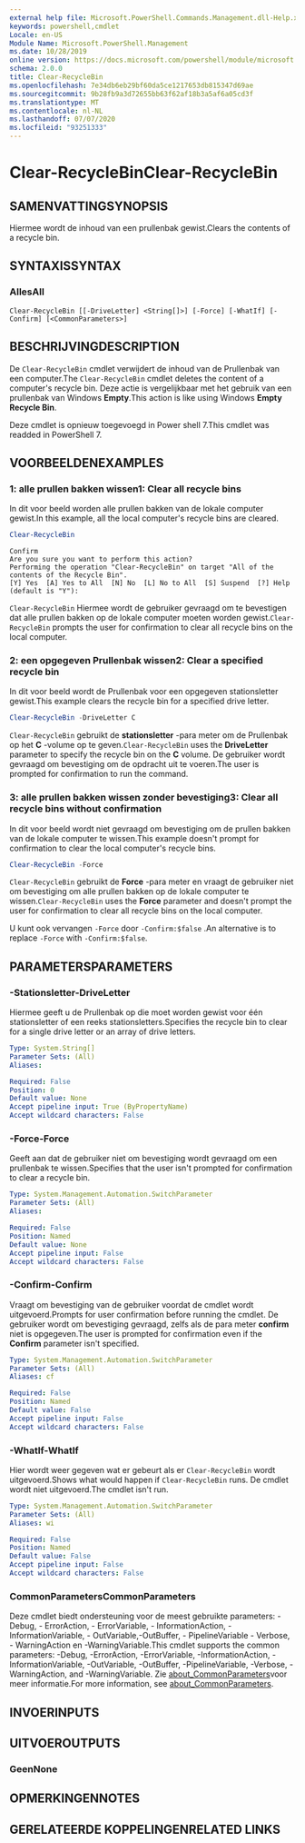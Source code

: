 ```yaml
---
external help file: Microsoft.PowerShell.Commands.Management.dll-Help.xml
keywords: powershell,cmdlet
Locale: en-US
Module Name: Microsoft.PowerShell.Management
ms.date: 10/28/2019
online version: https://docs.microsoft.com/powershell/module/microsoft.powershell.management/clear-recyclebin?view=powershell-7.1&WT.mc_id=ps-gethelp
schema: 2.0.0
title: Clear-RecycleBin
ms.openlocfilehash: 7e34db6eb29bf60da5ce1217653db815347d69ae
ms.sourcegitcommit: 9b28fb9a3d72655bb63f62af18b3a5af6a05cd3f
ms.translationtype: MT
ms.contentlocale: nl-NL
ms.lasthandoff: 07/07/2020
ms.locfileid: "93251333"
---
```

# <span data-ttu-id="d5b14-103">Clear-RecycleBin</span><span class="sxs-lookup"><span data-stu-id="d5b14-103">Clear-RecycleBin</span></span>

## <span data-ttu-id="d5b14-104">SAMENVATTING</span><span class="sxs-lookup"><span data-stu-id="d5b14-104">SYNOPSIS</span></span>
<span data-ttu-id="d5b14-105">Hiermee wordt de inhoud van een prullenbak gewist.</span><span class="sxs-lookup"><span data-stu-id="d5b14-105">Clears the contents of a recycle bin.</span></span>

## <span data-ttu-id="d5b14-106">SYNTAXIS</span><span class="sxs-lookup"><span data-stu-id="d5b14-106">SYNTAX</span></span>

### <span data-ttu-id="d5b14-107">Alles</span><span class="sxs-lookup"><span data-stu-id="d5b14-107">All</span></span>

```
Clear-RecycleBin [[-DriveLetter] <String[]>] [-Force] [-WhatIf] [-Confirm] [<CommonParameters>]
```

## <span data-ttu-id="d5b14-108">BESCHRIJVING</span><span class="sxs-lookup"><span data-stu-id="d5b14-108">DESCRIPTION</span></span>

<span data-ttu-id="d5b14-109">De `Clear-RecycleBin` cmdlet verwijdert de inhoud van de Prullenbak van een computer.</span><span class="sxs-lookup"><span data-stu-id="d5b14-109">The `Clear-RecycleBin` cmdlet deletes the content of a computer's recycle bin.</span></span> <span data-ttu-id="d5b14-110">Deze actie is vergelijkbaar met het gebruik van een prullenbak van Windows **Empty**.</span><span class="sxs-lookup"><span data-stu-id="d5b14-110">This action is like using Windows **Empty Recycle Bin**.</span></span>

<span data-ttu-id="d5b14-111">Deze cmdlet is opnieuw toegevoegd in Power shell 7.</span><span class="sxs-lookup"><span data-stu-id="d5b14-111">This cmdlet was readded in PowerShell 7.</span></span>

## <span data-ttu-id="d5b14-112">VOORBEELDEN</span><span class="sxs-lookup"><span data-stu-id="d5b14-112">EXAMPLES</span></span>

### <span data-ttu-id="d5b14-113">1: alle prullen bakken wissen</span><span class="sxs-lookup"><span data-stu-id="d5b14-113">1: Clear all recycle bins</span></span>

<span data-ttu-id="d5b14-114">In dit voor beeld worden alle prullen bakken van de lokale computer gewist.</span><span class="sxs-lookup"><span data-stu-id="d5b14-114">In this example, all the local computer's recycle bins are cleared.</span></span>

```powershell
Clear-RecycleBin
```

```Output
Confirm
Are you sure you want to perform this action?
Performing the operation "Clear-RecycleBin" on target "All of the contents of the Recycle Bin".
[Y] Yes  [A] Yes to All  [N] No  [L] No to All  [S] Suspend  [?] Help (default is "Y"):
```

<span data-ttu-id="d5b14-115">`Clear-RecycleBin` Hiermee wordt de gebruiker gevraagd om te bevestigen dat alle prullen bakken op de lokale computer moeten worden gewist.</span><span class="sxs-lookup"><span data-stu-id="d5b14-115">`Clear-RecycleBin` prompts the user for confirmation to clear all recycle bins on the local computer.</span></span>

### <span data-ttu-id="d5b14-116">2: een opgegeven Prullenbak wissen</span><span class="sxs-lookup"><span data-stu-id="d5b14-116">2: Clear a specified recycle bin</span></span>

<span data-ttu-id="d5b14-117">In dit voor beeld wordt de Prullenbak voor een opgegeven stationsletter gewist.</span><span class="sxs-lookup"><span data-stu-id="d5b14-117">This example clears the recycle bin for a specified drive letter.</span></span>

```powershell
Clear-RecycleBin -DriveLetter C
```

<span data-ttu-id="d5b14-118">`Clear-RecycleBin` gebruikt de **stationsletter** -para meter om de Prullenbak op het **C** -volume op te geven.</span><span class="sxs-lookup"><span data-stu-id="d5b14-118">`Clear-RecycleBin` uses the **DriveLetter** parameter to specify the recycle bin on the **C** volume.</span></span> <span data-ttu-id="d5b14-119">De gebruiker wordt gevraagd om bevestiging om de opdracht uit te voeren.</span><span class="sxs-lookup"><span data-stu-id="d5b14-119">The user is prompted for confirmation to run the command.</span></span>

### <span data-ttu-id="d5b14-120">3: alle prullen bakken wissen zonder bevestiging</span><span class="sxs-lookup"><span data-stu-id="d5b14-120">3: Clear all recycle bins without confirmation</span></span>

<span data-ttu-id="d5b14-121">In dit voor beeld wordt niet gevraagd om bevestiging om de prullen bakken van de lokale computer te wissen.</span><span class="sxs-lookup"><span data-stu-id="d5b14-121">This example doesn't prompt for confirmation to clear the local computer's recycle bins.</span></span>

```powershell
Clear-RecycleBin -Force
```

<span data-ttu-id="d5b14-122">`Clear-RecycleBin` gebruikt de **Force** -para meter en vraagt de gebruiker niet om bevestiging om alle prullen bakken op de lokale computer te wissen.</span><span class="sxs-lookup"><span data-stu-id="d5b14-122">`Clear-RecycleBin` uses the **Force** parameter and doesn't prompt the user for confirmation to clear all recycle bins on the local computer.</span></span>

<span data-ttu-id="d5b14-123">U kunt ook vervangen `-Force` door `-Confirm:$false` .</span><span class="sxs-lookup"><span data-stu-id="d5b14-123">An alternative is to replace `-Force` with `-Confirm:$false`.</span></span>

## <span data-ttu-id="d5b14-124">PARAMETERS</span><span class="sxs-lookup"><span data-stu-id="d5b14-124">PARAMETERS</span></span>

### <span data-ttu-id="d5b14-125">-Stationsletter</span><span class="sxs-lookup"><span data-stu-id="d5b14-125">-DriveLetter</span></span>

<span data-ttu-id="d5b14-126">Hiermee geeft u de Prullenbak op die moet worden gewist voor één stationsletter of een reeks stationsletters.</span><span class="sxs-lookup"><span data-stu-id="d5b14-126">Specifies the recycle bin to clear for a single drive letter or an array of drive letters.</span></span>

```yaml
Type: System.String[]
Parameter Sets: (All)
Aliases:

Required: False
Position: 0
Default value: None
Accept pipeline input: True (ByPropertyName)
Accept wildcard characters: False
```

### <span data-ttu-id="d5b14-127">-Force</span><span class="sxs-lookup"><span data-stu-id="d5b14-127">-Force</span></span>

<span data-ttu-id="d5b14-128">Geeft aan dat de gebruiker niet om bevestiging wordt gevraagd om een prullenbak te wissen.</span><span class="sxs-lookup"><span data-stu-id="d5b14-128">Specifies that the user isn't prompted for confirmation to clear a recycle bin.</span></span>

```yaml
Type: System.Management.Automation.SwitchParameter
Parameter Sets: (All)
Aliases:

Required: False
Position: Named
Default value: None
Accept pipeline input: False
Accept wildcard characters: False
```

### <span data-ttu-id="d5b14-129">-Confirm</span><span class="sxs-lookup"><span data-stu-id="d5b14-129">-Confirm</span></span>

<span data-ttu-id="d5b14-130">Vraagt om bevestiging van de gebruiker voordat de cmdlet wordt uitgevoerd.</span><span class="sxs-lookup"><span data-stu-id="d5b14-130">Prompts for user confirmation before running the cmdlet.</span></span> <span data-ttu-id="d5b14-131">De gebruiker wordt om bevestiging gevraagd, zelfs als de para meter **confirm** niet is opgegeven.</span><span class="sxs-lookup"><span data-stu-id="d5b14-131">The user is prompted for confirmation even if the **Confirm** parameter isn't specified.</span></span>

```yaml
Type: System.Management.Automation.SwitchParameter
Parameter Sets: (All)
Aliases: cf

Required: False
Position: Named
Default value: False
Accept pipeline input: False
Accept wildcard characters: False
```

### <span data-ttu-id="d5b14-132">-WhatIf</span><span class="sxs-lookup"><span data-stu-id="d5b14-132">-WhatIf</span></span>

<span data-ttu-id="d5b14-133">Hier wordt weer gegeven wat er gebeurt als er `Clear-RecycleBin` wordt uitgevoerd.</span><span class="sxs-lookup"><span data-stu-id="d5b14-133">Shows what would happen if `Clear-RecycleBin` runs.</span></span> <span data-ttu-id="d5b14-134">De cmdlet wordt niet uitgevoerd.</span><span class="sxs-lookup"><span data-stu-id="d5b14-134">The cmdlet isn't run.</span></span>

```yaml
Type: System.Management.Automation.SwitchParameter
Parameter Sets: (All)
Aliases: wi

Required: False
Position: Named
Default value: False
Accept pipeline input: False
Accept wildcard characters: False
```

### <span data-ttu-id="d5b14-135">CommonParameters</span><span class="sxs-lookup"><span data-stu-id="d5b14-135">CommonParameters</span></span>

<span data-ttu-id="d5b14-136">Deze cmdlet biedt ondersteuning voor de meest gebruikte parameters: -Debug, - ErrorAction, - ErrorVariable, - InformationAction, -InformationVariable, - OutVariable,-OutBuffer, - PipelineVariable - Verbose, - WarningAction en -WarningVariable.</span><span class="sxs-lookup"><span data-stu-id="d5b14-136">This cmdlet supports the common parameters: -Debug, -ErrorAction, -ErrorVariable, -InformationAction, -InformationVariable, -OutVariable, -OutBuffer, -PipelineVariable, -Verbose, -WarningAction, and -WarningVariable.</span></span> <span data-ttu-id="d5b14-137">Zie [about_CommonParameters](https://go.microsoft.com/fwlink/?LinkID=113216)voor meer informatie.</span><span class="sxs-lookup"><span data-stu-id="d5b14-137">For more information, see [about_CommonParameters](https://go.microsoft.com/fwlink/?LinkID=113216).</span></span>

## <span data-ttu-id="d5b14-138">INVOER</span><span class="sxs-lookup"><span data-stu-id="d5b14-138">INPUTS</span></span>

## <span data-ttu-id="d5b14-139">UITVOER</span><span class="sxs-lookup"><span data-stu-id="d5b14-139">OUTPUTS</span></span>

### <span data-ttu-id="d5b14-140">Geen</span><span class="sxs-lookup"><span data-stu-id="d5b14-140">None</span></span>

## <span data-ttu-id="d5b14-141">OPMERKINGEN</span><span class="sxs-lookup"><span data-stu-id="d5b14-141">NOTES</span></span>

## <span data-ttu-id="d5b14-142">GERELATEERDE KOPPELINGEN</span><span class="sxs-lookup"><span data-stu-id="d5b14-142">RELATED LINKS</span></span>

